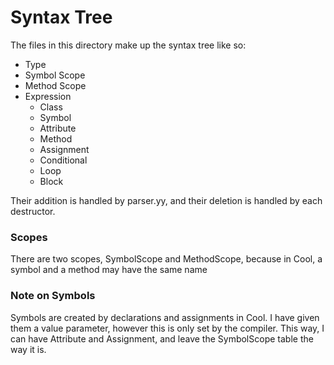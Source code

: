 Syntax Tree
===========
The files in this directory make up the syntax tree like so:

- Type
- Symbol Scope
- Method Scope
- Expression
	- Class
	- Symbol
	- Attribute
	- Method
	- Assignment
	- Conditional
	- Loop
	- Block

Their addition is handled by parser.yy, and their deletion is handled by each
destructor.

### Scopes
There are two scopes, SymbolScope and MethodScope, because in Cool, a symbol
and a method may have the same name

### Note on Symbols
Symbols are created by declarations and assignments in Cool. I have given them 
a value parameter, however this is only set by the compiler. This way, I can 
have Attribute and Assignment, and leave the SymbolScope table the way it is.